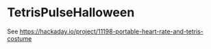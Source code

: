 # TetrisPulseHalloween

See https://hackaday.io/project/11198-portable-heart-rate-and-tetris-costume
